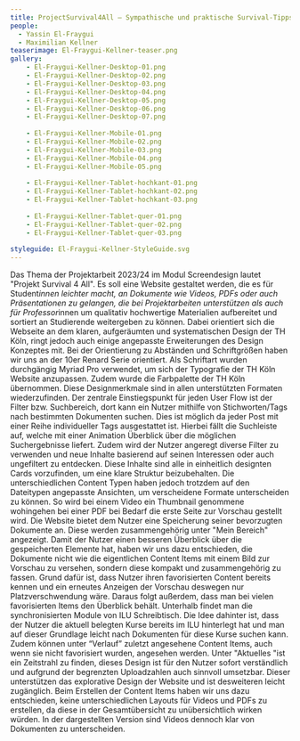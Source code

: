 ```yaml
---
title: ProjectSurvival4All – Sympathische und praktische Survival-Tipps für die Projektarbeit im Studium und darüber hinaus 
people:
  - Yassin El-Fraygui
  - Maximilian Kellner
teaserimage: El-Fraygui-Kellner-teaser.png
gallery: 
    - El-Fraygui-Kellner-Desktop-01.png
    - El-Fraygui-Kellner-Desktop-02.png
    - El-Fraygui-Kellner-Desktop-03.png
    - El-Fraygui-Kellner-Desktop-04.png
    - El-Fraygui-Kellner-Desktop-05.png
    - El-Fraygui-Kellner-Desktop-06.png
    - El-Fraygui-Kellner-Desktop-07.png
   
    - El-Fraygui-Kellner-Mobile-01.png
    - El-Fraygui-Kellner-Mobile-02.png
    - El-Fraygui-Kellner-Mobile-03.png
    - El-Fraygui-Kellner-Mobile-04.png
    - El-Fraygui-Kellner-Mobile-05.png
   
    - El-Fraygui-Kellner-Tablet-hochkant-01.png
    - El-Fraygui-Kellner-Tablet-hochkant-02.png
    - El-Fraygui-Kellner-Tablet-hochkant-03.png
   
    - El-Fraygui-Kellner-Tablet-quer-01.png
    - El-Fraygui-Kellner-Tablet-quer-02.png
    - El-Fraygui-Kellner-Tablet-quer-03.png
      
styleguide: El-Fraygui-Kellner-StyleGuide.svg
---
```


Das Thema der Projektarbeit 2023/24 im Modul Screendesign lautet "Projekt Survival 4 All". Es soll eine Website gestaltet werden, die es für Student*innen leichter macht, an Dokumente wie Videos, PDFs oder auch Präsentationen zu gelangen, die bei Projektarbeiten unterstützen als auch für Professor*innen um qualitativ hochwertige Materialien aufbereitet und sortiert an Studierende weitergeben zu können. Dabei orientiert sich die Webseite an dem klaren, aufgeräumten und systematischen Design der TH Köln, ringt jedoch auch einige angepasste Erweiterungen des Design Konzeptes mit. 
Bei der Orientierung zu Abständen und Schriftgrößen haben wir uns an der 10er Renard Serie orientiert. Als Schriftart wurden durchgängig Myriad Pro verwendet, um sich der Typografie der TH Köln Website anzupassen. Zudem wurde die Farbpalette der TH Köln übernommen. Diese Designmerkmale sind in allen unterstützten Formaten wiederzufinden. 
Der zentrale Einstiegspunkt für jeden User Flow ist der Filter bzw. Suchbereich, dort kann 
ein Nutzer mithilfe von Stichworten/Tags nach bestimmten Dokumenten suchen. Dies ist möglich da jeder Post mit einer Reihe individueller Tags ausgestattet ist. Hierbei fällt die Suchleiste auf, welche mit einer Animation Überblick über die möglichen Suchergebnisse liefert. Zudem wird der Nutzer angeregt diverse Filter zu verwenden und neue Inhalte basierend auf seinen Interessen oder auch ungefiltert zu entdecken. 
Diese Inhalte sind alle in einheitlich designten Cards vorzufinden, um eine klare Struktur beizubehalten. Die unterschiedlichen Content Typen haben jedoch trotzdem auf den Dateitypen angepasste Ansichten, um verscheidene Formate unterscheiden zu können. So wird bei einem Video ein Thumbnail genommene wohingehen bei einer PDF bei Bedarf die erste Seite zur Vorschau gestellt wird.
Die Website bietet dem Nutzer eine Speicherung seiner bevorzugten Dokumente an. Diese werden zusammengehörig unter "Mein Bereich" angezeigt. Damit der Nutzer einen besseren Überblick über die gespeicherten Elemente hat, haben wir uns dazu entschieden, die Dokumente nicht wie die eigentlichen Content Items mit einem Bild zur Vorschau zu versehen, sondern diese kompakt und zusammengehörig zu fassen. 
Grund dafür ist, dass Nutzer ihren favorisierten Content bereits kennen und ein erneutes Anzeigen der Vorschau deswegen nur Platzverschwendung wäre. Daraus folgt außerdem, dass man bei vielen favorisierten Items den Überblick behält. 
Unterhalb findet man die synchronisierten Module von ILU Schreibtisch. Die Idee dahinter ist, dass der Nutzer die aktuell belegten Kurse bereits im ILU hinterlegt hat und man auf dieser Grundlage leicht nach Dokumenten für diese Kurse suchen kann. 
Zudem können unter “Verlauf” zuletzt angesehene Content Items, auch wenn sie nicht favorisiert wurden, angesehen werden. 
Unter "Aktuelles "ist ein Zeitstrahl zu finden, dieses Design ist für den Nutzer sofort verständlich und aufgrund der begrenzten Uploadzahlen auch sinnvoll umsetzbar.
Dieser unterstützen das explorative Design der Website und ist desweiteren leicht zugänglich. Beim Erstellen der Content Items haben wir uns dazu entschieden, keine unterschiedlichen Layouts für Videos und PDFs zu erstellen, da diese in der Gesamtübersicht zu unübersichtlich wirken würden. In der dargestellten Version sind Videos dennoch klar von Dokumenten zu unterscheiden.
